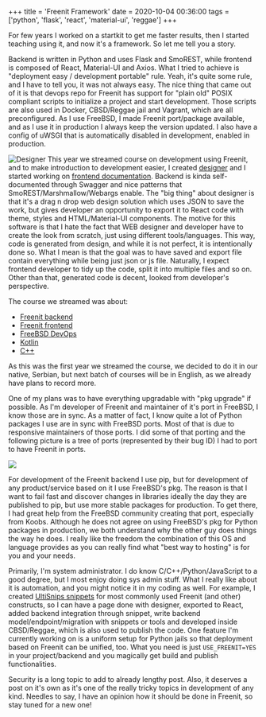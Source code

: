 +++
title = 'Freenit Framework'
date = 2020-10-04 00:36:00
tags = ['python', 'flask', 'react', 'material-ui', 'reggae']
+++


For few years I worked on a startkit to get me faster results, then I started
teaching using it, and now it's a framework. So let me tell you a story.

Backend is written in Python and uses Flask and SmoREST, while frontend is
composed of React, Material-UI and Axios. What I tried to achieve is
"deployment easy / development portable" rule. Yeah, it's quite some rule, and I
have to tell you, it was not always easy. The nice thing that came out of it is
that devops repo for Freenit has support for "plain old" POSIX compliant
scripts to initialize a project and start development. Those scripts are also
used in Docker, CBSD/Reggae jail and Vagrant, which are all preconfigured. As I
use FreeBSD, I made Freenit port/package available, and as I use it in
production I always keep the version updated. I also have a config of uWSGI
that is automatically disabled in development, enabled in production.

![Designer](/images/freenit-demo.gif)
This year we streamed course on development using Freenit, and to make
introduction to development easier, I created [designer](designer.meka.rs) and
I started working on [frontend documentation](frontend.meka.rs). Backend is
kinda self-documented through Swagger and nice patterns that
SmoREST/Marshmallow/Webargs enable. The "big thing" about designer is that it's
a drag n drop web design solution which uses JSON to save the work, but gives
developer an opportunity to export it to React code with theme, styles and
HTML/Material-UI components. The motive for this software is that I hate the
fact that WEB designer and developer have to create the look from scratch, just
using different tools/languages. This way, code is generated from design, and
while it is not perfect, it is intentionally done so. What I mean is that the
goal was to have saved and export file contain everything while being just
json or js file. Naturally, I expect frontend developer to tidy up the code,
split it into multiple files and so on. Other than that, generated code is
decent, looked from developer's perspective.

The course we streamed was about:

  * [Freenit backend](https://www.youtube.com/watch?v=S7ZaCP1j5Qk&list=PLpeJ1COhO5alSO2NsZtvJz0bXUwiziIe0)
  * [Freenit frontend](https://www.youtube.com/watch?v=uv11vOKHkMI&list=PLpeJ1COhO5alT0K6n0P95wZmHT9vYtvzc)
  * [FreeBSD DevOps](https://www.youtube.com/watch?v=ulJE9SWCGII&list=PLpeJ1COhO5ans6FiAN6WjJsMZFG8ChZj9)
  * [Kotlin](https://www.youtube.com/watch?v=4yGq1b6xoJE&list=PLpeJ1COhO5alXSy6Ecskh6d7ddvaBdg_g)
  * [C++](https://www.youtube.com/watch?v=gByyga_5mPw&list=PLpeJ1COhO5aneha988XS5ny6hMQ105g4a)

As this was the first year we streamed the course, we decided to do it in our
native, Serbian, but next batch of courses will be in English, as we already
have plans to record more.

One of my plans was to have everything upgradable with "pkg upgrade" if
possible. As I'm developer of Freenit and maintainer of it's port in FreeBSD, I
know those are in sync. As a matter of fact, I know quite a lot of Python
packages I use are in sync with FreeBSD ports. Most of that is due to
responsive maintainers of those ports. I did some of that porting and the
following picture is a tree of ports (represented by their bug ID) I had to
port to have Freenit in ports.

<a href="https://bugs.freebsd.org/bugzilla/show_bug.cgi?id=242817" target="_blank">
  <img src="/images/freenit.png" />
</a>

For development of the Freenit backend I use pip, but for development of any
product/service based on it I use FreeBSD's pkg. The reason is that I want to
fail fast and discover changes in libraries ideally the day they are published
to pip, but use more stable packages for production. To get there, I had great
help from the FreeBSD community creating that port, especially from Koobs.
Although he does not agree on using FreeBSD's pkg for Python packages in
production, we both understand why the other guy does things the way he does. I
really like the freedom the combination of this OS and language provides as you
can really find what "best way to hosting" is for you and your needs.

Primarily, I'm system administrator. I do know C/C++/Python/JavaScript to a good
degree, but I most enjoy doing sys admin stuff. What I really like about it is
automation, and you might notice it in my coding as well. For example, I created
[UltiSnips snippets](https://github.com/mekanix/dotfiles/tree/master/UltiSnips)
for most commonly used Freenit (and other) constructs, so I can have a page done
with designer, exported to React, added backend integration through snippet,
write backend model/endpoint/migration with snippets or tools and developed
inside CBSD/Reggae, which is also used to publish the code. One feature I'm
currently working on is a uniform setup for Python jails so that deployment
based on Freenit can be unified, too. What you need is just `USE_FREENIT=YES` in
your project/backend and you magically get build and publish functionalities.

Security is a long topic to add to already lengthy post. Also, it deserves a
post on it's own as it's one of the really tricky topics in development of any
kind. Needles to say, I have an opinion how it should be done in Freenit, so
stay tuned for a new one!
